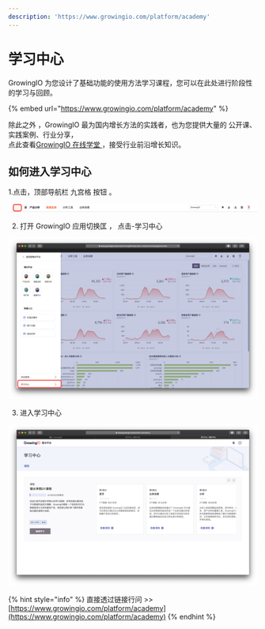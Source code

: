 ```yaml
---
description: 'https://www.growingio.com/platform/academy'
---
```


# 学习中心

GrowingIO 为您设计了基础功能的使用方法学习课程，您可以在此处进行阶段性的学习与回顾。

{% embed url="https://www.growingio.com/platform/academy" %}

除此之外 ，GrowingIO 最为国内增长方法的实践者，也为您提供大量的 公开课、实践案例、行业分享，‌  
点此查看[GrowingIO 在线学堂 ](https://www.growingio.com/school)，接受行业前沿增长知识。

## 如何进入学习中心

1.点击，顶部导航栏  九宫格 按钮 。

![](../.gitbook/assets/ying-mu-jie-tu-20200418-xia-wu-5.09.42.png)

2. 打开 GrowingIO 应用切换匡 ， 点击-学习中心

![](../.gitbook/assets/ying-mu-jie-tu-20200418-xia-wu-5.08.11.png)

3. 进入学习中心

![](../.gitbook/assets/ying-mu-jie-tu-20200418-xia-wu-5.12.03.png)

{% hint style="info" %}
直接透过链接行问  &gt;&gt; [https://www.growingio.com/platform/academy](https://www.growingio.com/platform/academy)
{% endhint %}

